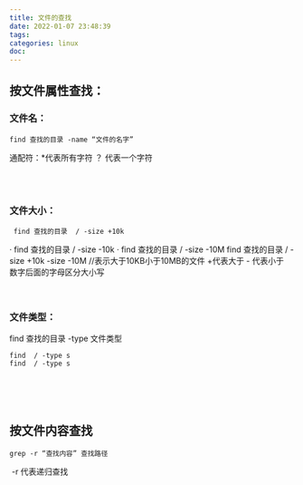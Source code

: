 ```yaml
---
title: 文件的查找
date: 2022-01-07 23:48:39
tags:
categories: linux
doc:
---
```


## 	按文件属性查找：

### 文件名：	

```
find 查找的目录 -name “文件的名字”
```

通配符：*代表所有字符   ？ 代表一个字符

<br/><br/>

### 文件大小：

```
 find 查找的目录  / -size +10k
```

·			 find 查找的目录 / -size -10k
·			 find 查找的目录 / -size -10M
			 find 查找的目录 / -size +10k -size -10M  		//表示大于10KB小于10MB的文件
			+代表大于       - 代表小于   
			数字后面的字母区分大小写
			<br/><br/><br/>

### 文件类型：

find 查找的目录 -type 文件类型

```
find  / -type s
find  / -type s
```

<br/><br/><br/>


## 按文件内容查找

```
grep -r “查找内容” 查找路径
```

​	-r  代表递归查找

